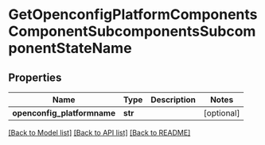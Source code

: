 # GetOpenconfigPlatformComponentsComponentSubcomponentsSubcomponentStateName

## Properties
Name | Type | Description | Notes
------------ | ------------- | ------------- | -------------
**openconfig_platformname** | **str** |  | [optional] 

[[Back to Model list]](../README.md#documentation-for-models) [[Back to API list]](../README.md#documentation-for-api-endpoints) [[Back to README]](../README.md)


